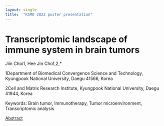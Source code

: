 ```yaml
---
layout: single
title:  "KSMO 2022 poster presentation"
---
```


# Transcriptomic landscape of immune system in brain tumors

Jiin Choi1, Hee Jin Cho1,2,*

1Department of Biomedical Convergence Science and Technology, Kyungpook National University, Daegu 41566, Korea

2Cell and Matrix Research Institute, Kyungpook National University, Daegu 41944, Korea


Keywords: Brain tumor, Immunotherapy, Tumor microenvironment, Transcriptomic analysis


[Abstract](https://jiin04018.github.io/Curriculum-Vitae/Abstract.pdf)


